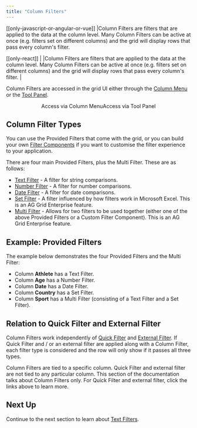 ```yaml
---
title: "Column Filters"
---
```


[[only-javascript-or-angular-or-vue]]
|Column Filters are filters that are applied to the data at the column level. Many Column Filters can be active at once (e.g. filters set on different columns) and the grid will display rows that pass every column's filter.

[[only-react]]
|<video-section id="pebXUHUdlos" title="React Column Filters" header="true">
|Column Filters are filters that are applied to the data at the column level. Many Column Filters can be active at once (e.g. filters set on different columns) and the grid will display rows that pass every column's filter.
|</video-section>

Column Filters are accessed in the grid UI either through the [Column Menu](/column-menu/) or the [Tool Panel](/tool-panel/).

<div style="display: flex; justify-content: center;">
    <image-caption src="filtering/resources/open-column.gif" alt="Open Column" width="25rem" constrained="true">
        Access via Column Menu
    </image-caption>
    <image-caption src="filtering/resources/open-tool-panel.gif" alt="Open Tool Panel" width="25rem" constrained="true">
        Access via Tool Panel
    </image-caption>
</div>

## Column Filter Types

You can use the Provided Filters that come with the grid, or you can build your own [Filter Components](/component-filter/) if you want to customise the filter experience to your application.

There are four main Provided Filters, plus the Multi Filter. These are as follows:
- [Text Filter](/filter-text/) - A filter for string comparisons.
- [Number Filter](/filter-number/) - A filter for number comparisons.
- [Date Filter](/filter-date/) - A filter for date comparisons.
- [Set Filter](/filter-set/) <enterprise-icon></enterprise-icon> - A filter influenced by how filters work in Microsoft Excel. This is an AG Grid Enterprise feature.
- [Multi Filter](/filter-multi/) <enterprise-icon></enterprise-icon>- Allows for two filters to be used together (either one of the above Provided Filters or a Custom Filter Component). This is an AG Grid Enterprise feature.

## Example: Provided Filters

The example below demonstrates the four Provided Filters and the Multi Filter:

- Column **Athlete** has a Text Filter.
- Column **Age** has a Number Filter.
- Column **Date** has a Date Filter.
- Column **Country** has a Set Filter.
- Column **Sport** has a Multi Filter (consisting of a Text Filter and a Set Filter).

<grid-example title='Provided Filters' name='provided-filters' type='generated' options='{ "enterprise": true, "exampleHeight": 560, "modules": ["clientside", "setfilter", "multifilter"] }'></grid-example>

## Relation to Quick Filter and External Filter

Column Filters work independently of [Quick Filter](/filter-quick/) and [External Filter](/filter-external/). If Quick Filter and / or an external filter are applied along with a Column Filter, each filter type is considered and the row will only show if it passes all three types.

Column Filters are tied to a specific column. Quick Filter and external filter are not tied to any particular column. This section of the documentation talks about Column Filters only. For Quick Filter and external filter, click the links above to learn more.

## Next Up

Continue to the next section to learn about [Text Filters](/filter-text).

